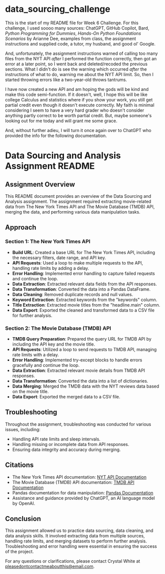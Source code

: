# data_sourcing_challenge
This is the start of my README file for Week 6 Challenge. For this challenge, I used soooo many sources: ChatGPT, GitHub Copilot, Bard, _Python Programming for Dummies_, _Hands-On Python Foundations Scenarios_ by Arianne Dee, examples from class, the assignment instructions and supplied code, a tutor, my husband, and good ol' Google. 

And, unfortunately, the assignment instructions warned of calling too many files from the NYT API _after_ I performed the function correctly, then got an error at a later point, so I went back and deleted/recoded the previous sections. What I didn't do is see the warning which occurred _after_ the instructions of what to do, warning me about the NYT API limit. So, then I started throwing errors like a two-year-old throws tantrums.

I have now created a new API and am hoping the gods will be kind and make this code semi-function. If it doesn't, well, I hope this will be like college Calculus and statistics where if you show your work, you still get partial credit even though it doesn't execute correctly. My faith is minimal considering I seem to have a very hard grader who doesn't consider anything partly correct to be worth partial credit. But, maybe someone's looking out for me today and will grant me some grace.

And, without further adieu, I will turn it once again over to ChatGPT who provided the info for the following documentation.

# Data Sourcing and Analysis Assignment README

## Assignment Overview

This README document provides an overview of the Data Sourcing and Analysis assignment. The assignment required extracting movie-related data from The New York Times API and The Movie Database (TMDB) API, merging the data, and performing various data manipulation tasks.

## Approach

### Section 1: The New York Times API

- **Build URL**: Created a base URL for The New York Times API, including the necessary filters, date range, and API key.
- **API Requests**: Used a loop to make multiple requests to the API, handling rate limits by adding a delay.
- **Error Handling**: Implemented error handling to capture failed requests and continue the loop.
- **Data Extraction**: Extracted relevant data fields from the API responses.
- **Data Transformation**: Converted the data into a Pandas DataFrame.
- **Data Cleaning**: Removed duplicate records and null values.
- **Keyword Extraction**: Extracted keywords from the "keywords" column.
- **Title Extraction**: Extracted movie titles from the "headline.main" column.
- **Data Export**: Exported the cleaned and transformed data to a CSV file for further analysis.

### Section 2: The Movie Database (TMDB) API

- **TMDB Query Preparation**: Prepared the query URL for TMDB API by including the API key and the movie title.
- **API Requests**: Utilized a loop to send requests to TMDB API, managing rate limits with a delay.
- **Error Handling**: Implemented try-except blocks to handle errors gracefully and continue the loop.
- **Data Extraction**: Extracted relevant movie details from TMDB API responses.
- **Data Transformation**: Converted the data into a list of dictionaries.
- **Data Merging**: Merged the TMDB data with the NYT reviews data based on the movie title.
- **Data Export**: Exported the merged data to a CSV file.

## Troubleshooting

Throughout the assignment, troubleshooting was conducted for various issues, including:
- Handling API rate limits and sleep intervals.
- Handling missing or incomplete data from API responses.
- Ensuring data integrity and accuracy during merging.

## Citations

- The New York Times API documentation: [NYT API Documentation](https://developer.nytimes.com/apis)
- The Movie Database (TMDB) API documentation: [TMDB API Documentation](https://developers.themoviedb.org/3/getting-started/introduction)
- Pandas documentation for data manipulation: [Pandas Documentation](https://pandas.pydata.org/docs/)
- Assistance and guidance provided by ChatGPT, an AI language model by OpenAI.

## Conclusion

This assignment allowed us to practice data sourcing, data cleaning, and data analysis skills. It involved extracting data from multiple sources, handling rate limits, and merging datasets to perform further analysis. Troubleshooting and error handling were essential in ensuring the success of the project.

For any questions or clarifications, please contact Crystal White at pleasedontcontactmeaboutthis@email.com.
